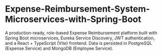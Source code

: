 # Expense-Reimbursement-System-Microservices-with-Spring-Boot
A production-ready, role-based Expense Reimbursement platform built with Spring Boot microservices, Eureka Service Discovery, JWT authentication, and a React + TypeScript (Vite) frontend. Data is persisted in PostgreSQL (Expense Service) and MongoDB (Employee Service). 
